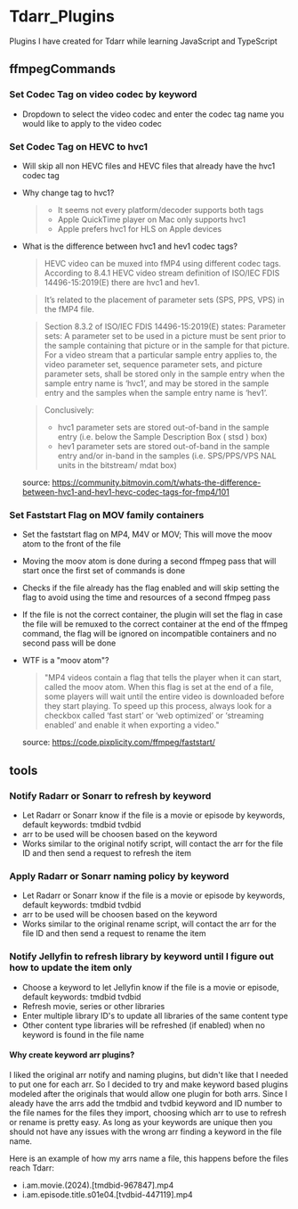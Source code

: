 # Tdarr_Plugins
Plugins I have created for Tdarr while learning JavaScript and TypeScript

## ffmpegCommands
### Set Codec Tag on video codec by keyword
  - Dropdown to select the video codec and enter the codec tag name you would like to apply to the video codec

### Set Codec Tag on HEVC to hvc1
  * Will skip all non HEVC files and HEVC files that already have the hvc1 codec tag
  * Why change tag to hvc1?
    > - It seems not every platform/decoder supports both tags
    > - Apple QuickTime player on Mac only supports hvc1
    > - Apple prefers hvc1 for HLS on Apple devices
  * What is the difference between hvc1 and hev1 codec tags?
    > HEVC video can be muxed into fMP4 using different codec tags. According to 8.4.1 HEVC video stream definition 
    of ISO/IEC FDIS 14496-15:2019(E) there are hvc1 and hev1.

    > It’s related to the placement of parameter sets (SPS, PPS, VPS) in the fMP4 file.

    > Section 8.3.2 of ISO/IEC FDIS 14496-15:2019(E) states:
    Parameter sets: A parameter set to be used in a picture must be sent prior to the sample containing that picture 
    or in the sample for that picture. For a video stream that a particular sample entry applies to, the video 
    parameter set, sequence parameter sets, and picture parameter sets, shall be stored only in the sample entry when 
    the sample entry name is ‘hvc1’, and may be stored in the sample entry and the samples when the sample entry name 
    is ‘hev1’.
    
    > Conclusively:
    > - hvc1 parameter sets are stored out-of-band in the sample entry (i.e. below the Sample Description Box ( stsd ) box)
    > - hev1 parameter sets are stored out-of-band in the sample entry and/or in-band in the samples 
    (i.e. SPS/PPS/VPS NAL units in the bitstream/ mdat box)

    source: https://community.bitmovin.com/t/whats-the-difference-between-hvc1-and-hev1-hevc-codec-tags-for-fmp4/101

### Set Faststart Flag on MOV family containers
  - Set the faststart flag on MP4, M4V or MOV; This will move the moov atom to the front of the file
  - Moving the moov atom is done during a second ffmpeg pass that will start once the first set of commands is done
  - Checks if the file already has the flag enabled and will skip setting the flag to avoid using the time and 
  resources of a second ffmpeg pass
  - If the file is not the correct container, the plugin will set the flag in case the file will be remuxed to the 
  correct container at the end of the ffmpeg command, the flag will be ignored on incompatible containers and no second
  pass will be done
  - WTF is a "moov atom"?
    > "MP4 videos contain a flag that tells the player when it can start, called the moov atom. When this flag is set at the end of a file, some players will wait until the entire video is downloaded before they start playing. To speed up this process, always look for a checkbox called ‘fast start’ or ‘web optimized’ or ‘streaming enabled’ and enable it when exporting a video."
    
    source: https://code.pixplicity.com/ffmpeg/faststart/

## tools
### Notify Radarr or Sonarr to refresh by keyword
  - Let Radarr or Sonarr know if the file is a movie or episode by keywords, default keywords: tmdbid tvdbid
  - arr to be used will be choosen based on the keyword
  - Works similar to the original notify script, will contact the arr for the file ID and then send a request to 
  refresh the item

### Apply Radarr or Sonarr naming policy by keyword
  - Let Radarr or Sonarr know if the file is a movie or episode by keywords, default keywords: tmdbid tvdbid
  - arr to be used will be choosen based on the keyword
  - Works similar to the original rename script, will contact the arr for the file ID and then send a request to rename 
  the item

### Notify Jellyfin to refresh library by keyword until I figure out how to update the item only
  - Choose a keyword to let Jellyfin know if the file is a movie or episode, default keywords: tmdbid tvdbid
  - Refresh movie, series or other libraries
  - Enter multiple library ID's to update all libraries of the same content type
  - Other content type libraries will be refreshed (if enabled) when no keyword is found in the file name

#### Why create keyword arr plugins?
I liked the original arr notify and naming plugins, but didn't like that I needed to put one for each arr. So I decided
to try and make keyword based plugins modeled after the originals that would allow one plugin for both arrs. Since I 
aleady have the arrs add the tmdbid and tvdbid keyword and ID number to the file names for the files they import, 
choosing which arr to use to refresh or rename is pretty easy. As long as your keywords are unique then you should not 
have any issues with the wrong arr finding a keyword in the file name.

Here is an example of how my arrs name a file, this happens before the files reach Tdarr:
 - i.am.movie.(2024).[tmdbid-967847].mp4
 - i.am.episode.title.s01e04.[tvdbid-447119].mp4





